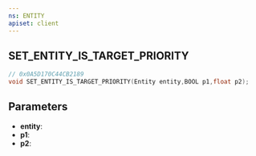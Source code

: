 ```yaml
---
ns: ENTITY
apiset: client
---
```

## SET_ENTITY_IS_TARGET_PRIORITY

```c
// 0x0A5D170C44CB2189
void SET_ENTITY_IS_TARGET_PRIORITY(Entity entity,BOOL p1,float p2);
```


## Parameters
* **entity**:
* **p1**:
* **p2**:



